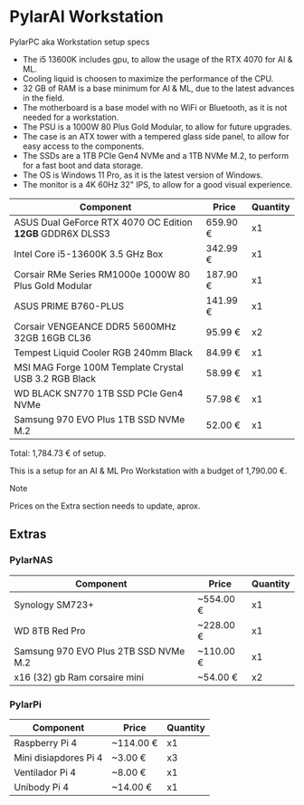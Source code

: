 # PylarAI Workstation

PylarPC aka Workstation setup specs

 - The i5 13600K includes gpu, to allow the usage of the RTX 4070 for AI & ML.
 - Cooling liquid is choosen to maximize the performance of the CPU.
 - 32 GB of RAM is a base minimum for AI & ML, due to the latest advances in the field.
 - The motherboard is a base model with no WiFi or Bluetooth, as it is not needed for a workstation.
 - The PSU is a 1000W 80 Plus Gold Modular, to allow for future upgrades.
 - The case is an ATX tower with a tempered glass side panel, to allow for easy access to the components.
 - The SSDs are a 1TB PCIe Gen4 NVMe and a 1TB NVMe M.2, to perform for a fast boot and data storage.
 - The OS is Windows 11 Pro, as it is the latest version of Windows.
 - The monitor is a 4K 60Hz 32" IPS, to allow for a good visual experience.

Component | Price | Quantity |
--- | --- | --- |
ASUS Dual GeForce RTX 4070 OC Edition **12GB** GDDR6X DLSS3 | 659.90 € | x1 |
Intel Core i5-13600K 3.5 GHz Box | 342.99 € | x1
Corsair RMe Series RM1000e 1000W 80 Plus Gold Modular | 187.90 € | x1
ASUS PRIME B760-PLUS | 141.99 € | x1
Corsair VENGEANCE DDR5 5600MHz 32GB 16GB CL36 | 95.99 € | x2
Tempest Liquid Cooler RGB 240mm Black | 84.99 € | x1
MSI MAG Forge 100M Template Crystal USB 3.2 RGB Black | 58.99 € | x1
WD BLACK SN770 1TB SSD PCIe Gen4 NVMe | 57.98 € | x1
Samsung 970 EVO Plus 1TB SSD NVMe M.2 | 52.00 € | x1

Total: 1,784.73 € of setup.

This is a setup for an AI & ML Pro Workstation with a budget of 1,790.00 €.

> [!NOTE]
> Prices on the Extra section needs to update, aprox.

## Extras

### PylarNAS

Component | Price | Quantity
--- | --- | ---
Synology SM723+ | ~554.00 € | x1
WD 8TB Red Pro | ~228.00 € | x1
Samsung 970 EVO Plus 2TB SSD NVMe M.2  | ~110.00 € | x1
x16 (32) gb Ram corsaire mini | ~54.00 € | x2

### PylarPi

Component | Price | Quantity
--- | --- | ---
Raspberry Pi 4 | ~114.00 € | x1
Mini disiapdores Pi 4 | ~3.00 € | x3
Ventilador Pi 4 | ~8.00 € | x1
Unibody Pi 4 | ~14.00 € | x1



